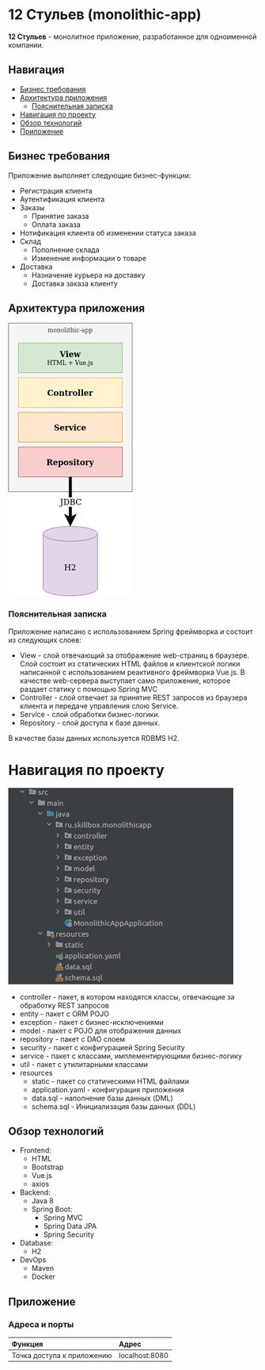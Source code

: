 # 12 Стульев (monolithic-app)
__12 Стульев__ - монолитное приложение, разработанное для одноименной компании.

## Навигация

- [Бизнес требования](#Бизнес-требования)
- [Архитектура приложения](#Архитектура-приложения)
    - [Пояснительная записка](#Пояснительная-записка)
- [Навигация по проекту](#Навигация-по-проекту)
- [Обзор технологий](#Обзор-технологий)
- [Приложение](#Приложение)

## Бизнес требования

Приложение выполняет следующие бизнес-функции:
- Регистрация клиента
- Аутентификация клиента
- Заказы
    - Принятие заказа
    - Оплата заказа
- Нотификация клиента об изменении статуса заказа
- Склад
    - Пополнение склада
    - Изменение информации о товаре
- Доставка
    - Назначение курьера на доставку
    - Доставка заказа клиенту

## Архитектура приложения
![image](images/Architecture.png)

### Пояснительная записка
Приложение написано с использованием Spring фреймворка и состоит из следующих слоев:
- View - слой отвечающий за отображение web-страниц в браузере. Слой состоит из статических HTML файлов и клиентской 
логики написанной с использованием реактивного фреймворка Vue.js. В качестве web-сервера выступает само приложение,
которое раздает статику с помощью Spring MVC
- Controller - слой отвечает за принятие REST запросов из браузера клиента и передаче управления слою Service.
- Service - слой обработки бизнес-логики.
- Repository - слой доступа к базе данных.

В качестве базы данных используется RDBMS H2. 

# Навигация по проекту
![image](images/Project_structure.png)

- controller - пакет, в котором находятся классы, отвечающие за обработку REST запросов
- entity - пакет с ORM POJO
- exception - пакет с бизнес-исключениями
- model - пакет с POJO для отображения данных
- repository - пакет с DAO слоем
- security - пакет с конфигурацией Spring Security
- service - пакет с классами, имплементирующими бизнес-логику
- util - пакет с утилитарными классами
- resources
    - static - пакет со статическими HTML файлами
    - application.yaml - конфигурация приложения
    - data.sql - наполнение базы данных (DML)
    - schema.sql - Инициализация базы данных (DDL)

## Обзор технологий
- Frontend:
    - HTML
    - Bootstrap
    - Vue.js
    - axios
- Backend:
    - Java 8
    - Spring Boot:
        - Spring MVC
        - Spring Data JPA
        - Spring Security
- Database:
    - H2
- DevOps
    - Maven
    - Docker

## Приложение

### Адреса и порты
| Функция     | Адрес |                  
|:-----------------|:-----|
|   Точка доступа к приложению   |    localhost:8080 | 
